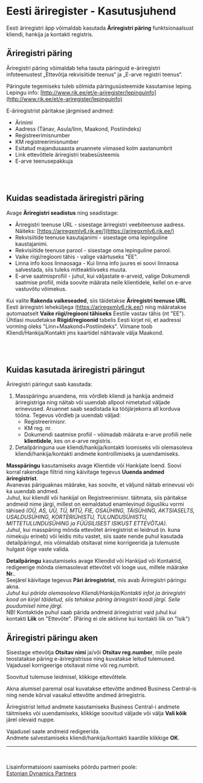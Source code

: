 ---
---
# Eesti äriregister - Kasutusjuhend

Eesti äriregistri äpp võimaldab kasutada **Äriregistri päring** funktsionaalsust kliendi, hankija ja kontakti registris.

## Äriregistri päring

Äriregistri päring võimaldab teha tasuta päringuid e-äriregistri infoteenustest „Ettevõtja rekvisiitide teenus“ ja „E-arve registri teenus“.  

Päringute tegemiseks tuleb sõlmida päringusüsteemide kasutamise leping. Lepingu info: [http://www.rik.ee/et/e-ariregister/lepinguinfo](http://www.rik.ee/et/e-ariregister/lepinguinfo)  

E-äriregistrist päritakse järgmised andmed:

-   Ärinimi
-   Aadress (Tänav, Asula/linn, Maakond, Postiindeks)
-   Registreerimisnumber
-   KM registreerimisnumber
-   Esitatud majandusaasta aruannete viimased kolm aastanumbrit
-   Link ettevõttele äriregistri teabesüsteemis
-   E-arve teenusepakkuja

<br>
<br>

## Kuidas seadistada äriregistri päring

Avage **Äriregistri seadistus** ning seadistage:

-   Äriregistri teenuse URL - sisestage äriregistri veebiteenuse aadress. Näiteks: [https://ariregxmlv6.rik.ee/](https://ariregxmlv6.rik.ee/)
-   Rekvisiitide teenuse kasutajanimi - sisestage oma lepinguline kaustajanimi.
-   Rekvisiitide teenuse parool - sisestage oma lepinguline parool.
-	Vaike riigi/regiooni tähis - valige väärtuseks "EE".
-	Linna info koos linnaosaga - Kui linna info juures ei soovi linnaosa salvestada, siis tuleks mitteaktiivseks muuta.
-   E-arve saatmisprofiil - juhul, kui väljastate e-arveid, valige Dokumendi saatmise profiil, mida soovite määrata neile klientidele, kellel on e-arve vastuvõtu võimekus.


Kui valite **Rakenda vaikeseaded**, siis täidetakse **Äriregistri teenuse URL** Eesti äriregistri leheküljega (https://ariregxmlv6.rik.ee/) ning määratakse automaatselt **Vaike riigi/regiooni tähiseks** Eestile vastav tähis (nt "EE").  
Ühtlasi muudetakse **Riigid/regioonid** tabelis Eesti kirjet nii, et aadressi vorming oleks "Linn+Maakond+Postiindeks". Viimane toob Kliendi/Hankija/Kontakti jms kaartidel nähtavale välja Maakond.  

<br>
<br>

## Kuidas kasutada äriregistri päringut

Äriregistri päringut saab kasutada:

1.  Masspäringu aruandena, mis võrdleb kliendi ja hankija andmeid äriregistriga ning näitab või uuendab allpool nimetatud väljade erinevused. Aruannet saab seadistada ka tööjärjekorra all korduva tööna. Tegevus võrdleb ja uuendab väljad:
    -   Registreerimisnr.
    -   KM reg. nr.
    -   Dokumendi saatmise profiil - võimadab määrata e-arve profiili neile **klientidele**, kes on e-arve registris.
2.  Detailpäringuna uue kliendi/hankija/kontakti loomiseks või olemasoleva kliendi/hankija/kontakti andmete kontrollimiseks ja uuendamiseks.

**Masspäringu** kasutamiseks avage Klientide või Hankijate loend. Soovi korral rakendage filtrid ning käivitage tegevus **Uuenda andmed äriregistrist**.  
Avanevas päriguaknas määrake, kas soovite, et väljund näitab erinevusi või ka uuendab andmed.  
Juhul, kui kliendil või hankijal on Registreerimisnr. täitmata, siis päritakse andmeid nime järgi, millest on eemaldatud enamlevinud õigusliku vormi tähised _(OÜ, AS, UÜ, TÜ, MTÜ, FIE, OSAÜHING, TÄISÜHING, AKTSIASELTS, USALDUSÜHING, KORTERIÜHISTU, TULUNDUSÜHISTU, MITTETULUNDUSÜHING ja FÜÜSILISEST ISIKUST ETTEVÕTJA)_.  
Juhul, kui masspäring mõnda ettevõtet äriregistrist ei leidnud (n. kuna nimekuju erineb) või leidis mitu vastet, siis saate nende puhul kasutada detailpäringut, mis võimaldab otsitavat nime korrigeerida ja tulemuste hulgast õige vaste valida.

**Detailpäringu** kasutamiseks avage Kliendid või Hankijad või Kontaktid, redigeerige mõnda olemasolevat ettevõtet või looge uus, millele määrake **Nr.**.  
Seejärel käivitage tegevus **Päri äriregistrist**, mis avab Äriregistri päringu akna.  
_Juhul kui pärida olemasoleva Kliendi/Hankija/Kontakti infot ja äriregistri kood on kirjel täidetud, siis tehakse päring äriregistri koodi järgi. Selle puudumisel nime järgi._  
NB! Kontaktide puhul saab pärida andmeid äriregistrist vaid juhul kui kontakti **Liik** on "Ettevõte". (Päring ei ole aktiivne kui kontakti liik on "Isik")

## Äriregistri päringu aken

Sisestage ettevõtja **Otsitav nimi** ja/või **Otsitav reg.number**, mille peale teostatakse päring e-äriregistrisse ning kuvatakse leitud tulemused. Vajadusel korrigeerige otsitavat nime või reg.numbrit.

Soovitud tulemuse leidmisel, klikkige ettevõttele.

Akna alumisel paremal osal kuvatakse ettevõtte andmed Business Central-is ning nende kõrval vasakul ettevõtte andmed äriregistris.

Äriregistrist leitud andmete kasutamiseks Business Central-i andmete täitmiseks või uuendamiseks, klikkige soovitud väljade või välja **Vali kõik** järel olevaid nuppe.

Vajadusel saate andmeid redigeerida.  
Andmete salvestamiseks kliendi/hankija/kontakti kaardile klikkige **OK**.

----------

<br>

Lisainformatsiooni saamiseks pöördu partneri poole:  
<a href="https://dynamicspartnersee.github.io/docs/en-us/contacts" target="_blank">Estonian Dynamics Partners</a>
